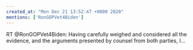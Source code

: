 ```yaml
---
created_at: "Mon Dec 21 13:52:47 +0000 2020"
mentions: ['RonGOPVet4Biden']
---
```


RT @RonGOPVet4Biden: Having carefully weighed and considered all the evidence, and the arguments presented by counsel from both parties, I…